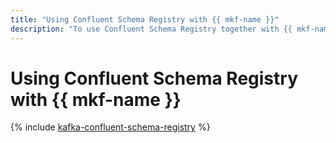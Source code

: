 ```yaml
---
title: "Using Confluent Schema Registry with {{ mkf-name }}"
description: "To use Confluent Schema Registry together with {{ mkf-name }}, create a topic for notifications on changes of data format schemas, install and set up Confluent Schema Registry on your instance, create scripts for producers and consumers, and make sure that Confluent Schema Registry is working correctly."
---
```


# Using Confluent Schema Registry with {{ mkf-name }}

{% include [kafka-confluent-schema-registry](../../_tutorials/dataplatform/kafka/kafka-confluent-schema-registry.md) %}
